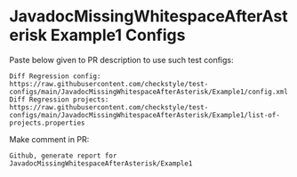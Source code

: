 # JavadocMissingWhitespaceAfterAsterisk Example1 Configs
Paste below given to PR description to use such test configs:
```
Diff Regression config: https://raw.githubusercontent.com/checkstyle/test-configs/main/JavadocMissingWhitespaceAfterAsterisk/Example1/config.xml
Diff Regression projects: https://raw.githubusercontent.com/checkstyle/test-configs/main/JavadocMissingWhitespaceAfterAsterisk/Example1/list-of-projects.properties
```
Make comment in PR:
```
Github, generate report for JavadocMissingWhitespaceAfterAsterisk/Example1
```

